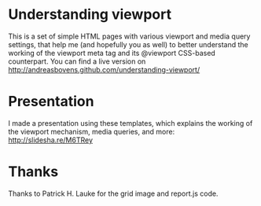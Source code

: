 # Understanding viewport	
This is a set of simple HTML pages with various viewport and media query settings, that help me (and hopefully you as well) to better understand the working of the viewport meta tag and its @viewport CSS-based counterpart. You can find a live version on http://andreasbovens.github.com/understanding-viewport/

# Presentation
I made a presentation using these templates, which explains the working of the viewport mechanism, media queries, and more: http://slidesha.re/M6TRey

# Thanks
Thanks to Patrick H. Lauke for the grid image and report.js code.